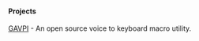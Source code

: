 <!--
<a href="https://github.com/baykovr">
  <img align="center" width="48%" src="./left-pane.svg" />
</a>
<a href="https://github.com/baykovr">
  <img align="center" width="48%" src="./right-pane.svg" />
</a>-->

#### Projects

[GAVPI](https://github.com/baykovr/avpi) - An open source voice to keyboard macro utility.
